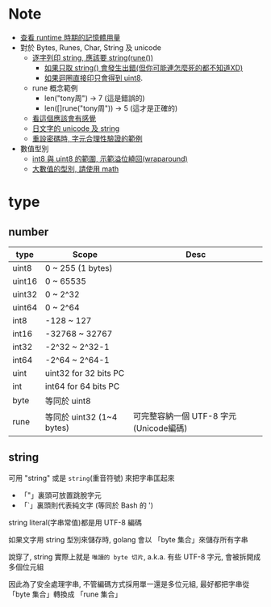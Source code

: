 
# Note 

- [查看 runtime 時期的記憶體用量](./Example03.02/main.go)
- 對於 Bytes, Runes, Char, String 及 unicode
    - [逐字列印 string, 應該要 string(rune())](./Example03.09/main.go)
        - [如果只取 string() 會發生出錯(但你可能連怎麼死的都不知道XD)](./Example03.08/main.go)
        - [如果迴圈直接印只會得到 uint8](./Example03.07/main.go).
    - rune 概念範例
        - len("tony周") -> 7          (這是錯誤的)
        - len([]rune("tony周")) -> 5  (這才是正確的)
    - [看這個應該會有感覺](./Example03.10/main.go)
    - [日文字的 unicode 及 string](./Exercise03.05/main.go)
    - [重設密碼時, 字元合理性驗證的範例](./Exercise03.01/main.go)
- 數值型別
    - [int8 與 uint8 的範圍, 示範溢位繞回(wraparound)](./Exercise03.03/main.go)
    - [大數值的型別, 請使用 math](./Exercise03.04/main.go)


# type

## number

type   | Scope                    | Desc
------ | ------------------------ | -------------------------------
uint8  | 0 ~ 255  (1 bytes)       | 
uint16 | 0 ~ 65535                | 
uint32 | 0 ~ 2^32                 | 
uint64 | 0 ~ 2^64                 | 
int8   | -128 ~ 127               | 
int16  | -32768 ~ 32767           | 
int32  | -2^32 ~ 2^32-1           | 
int64  | -2^64 ~ 2^64-1           | 
uint   | uint32 for 32 bits PC    | 
int    | int64 for 64 bits PC     | 
byte   | 等同於 uint8              | 
rune   | 等同於 uint32 (1~4 bytes) | 可完整容納一個 UTF-8 字元 (Unicode編碼)


## string

可用 "string" 或是 `string`(重音符號) 來把字串匡起來

- 「"」裏頭可放置跳脫字元
- 「`」裏頭則代表純文字 (等同於 Bash 的 ')

string literal(字串常值)都是用 UTF-8 編碼

如果文字用 string 型別來儲存時, golang 會以 「byte 集合」來儲存所有字串

說穿了, string 實際上就是 `唯讀的 byte 切片`, a.k.a. 有些 UTF-8 字元, 會被拆開成多個位元組

因此為了安全處理字串, 不管編碼方式採用單一還是多位元組, 最好都把字串從 「byte 集合」轉換成 「rune 集合」
